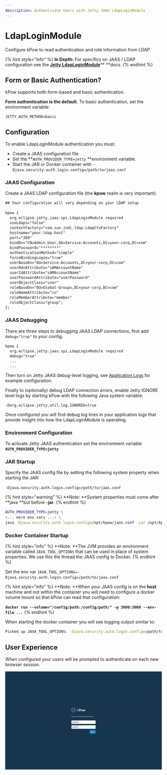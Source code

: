 ```yaml
---
description: Authenticate Users with Jetty JAAS LdapLoginModule
---
```


# LdapLoginModule

Configure kPow to read authentication and role information from LDAP.

{% hint style="info" %}
**In Depth:** For specifics on JAAS / LDAP configuration see the [**Jetty LdapLoginModule**](https://www.eclipse.org/jetty/documentation/jetty-9/index.php)** **docs.
{% endhint %}

## Form or Basic Authentication?

kPow supports both form-based and basic authentication.

**Form authentication is the default.** To basic authentication, set the environment variable:

```
JETTY_AUTH_METHOD=basic
```

## Configuration

To enable LdapLoginModule authentication you must:

* Create a JAAS configuration file
* Set the **`AUTH_PROVIDER_TYPE=jetty` **environment variable.
* Start the JAR or Docker container with `-Djava.security.auth.login.config=/path/to/jaas.conf`

### JAAS Configuration

Create a JAAS LDAP configuration file (the **kpow** realm is very important).

```
## Your configuration will vary depending on your LDAP setup

kpow {
  org.eclipse.jetty.jaas.spi.LdapLoginModule required
  useLdaps="false"
  contextFactory="com.sun.jndi.ldap.LdapCtxFactory"
  hostname="your.ldap.host"
  port="389"
  bindDn="CN=Admin_User,OU=Service-Accounts,DC=your-corp,DC=com"
  bindPassword="********"
  authenticationMethod="simple"
  forceBindingLogin="true"
  userBaseDn="OU=Service-Accounts,DC=your-corp,DC=com"
  userRdnAttribute="sAMAccountName"
  userIdAttribute="sAMAccountName"
  userPasswordAttribute="userPassword"
  userObjectClass="user"
  roleBaseDn="OU=Global-Groups,DC=your-corp,DC=com"
  roleNameAttribute="cn"
  roleMemberAttribute="member"
  roleObjectClass="group";
};
```

### JAAS Debugging

There are three steps to debugging JAAS LDAP connections, first add `debug="true"` to your config:

```
kpow {
  org.eclipse.jetty.jaas.spi.LdapLoginModule required
  debug="true"
  ...
  ...
```

Then turn on Jetty JAAS debug-level logging, see [Application Logs](../installation/application-logs.md) for example configuration.

Finally to (optionally) debug LDAP connection errors, enable Jetty IGNORE level logs by starting kPow with the following Java system variable:

```
-Dorg.eclipse.jetty.util.log.IGNORED=true
```

Once configured you will find debug log lines in your application logs that provide insight into how the LdapLoginModule is operating.

### Environment Configuration

To activate Jetty JAAS authentication set the environment variable **`AUTH_PROVIDER_TYPE=jetty`**

### JAR Startup

Specify the JAAS config file by setting the following system property when starting the JAR:

  `-Djava.security.auth.login.config=/path/to/jaas.conf` 

{% hint style="warning" %}
**Note: **System properties must come after **java **but before **-jar**.
{% endhint %}

```bash
AUTH_PROVIDER_TYPE=jetty \
<... more env vars ...> \
java -Djava.security.auth.login.config=/opt/kpow/jaas.conf -jar /opt/kpow/latest.jar 
```

### Docker Container Startup

{% hint style="info" %}
**Note: **The JVM provides an environment variable called `JAVA_TOOL_OPTIONS` that can be used in place of system properties. We use this the thread the JAAS config to Docker.
{% endhint %}

Set the env var `JAVA_TOOL_OPTIONS=-Djava.security.auth.login.config=/path/to/jaas.conf`

{% hint style="info" %}
**Note: **When your JAAS config is on the **host** machine and not within the container you will need to configure a docker volume mount so that kPow can read that configuration:

**`docker run --volume="/config/path:/config/path/" -p 3000:3000 --env-file ...`**
{% endhint %}

When starting the docker container you will see logging output similar to:

```bash
Picked up JAVA_TOOL_OPTIONS: -Djava.security.auth.login.config=/path/to/jaas.conf
```

## User Experience

When configured your users will be prompted to authenticate on each new browser session.

![](../.gitbook/assets/screen-login.png)
